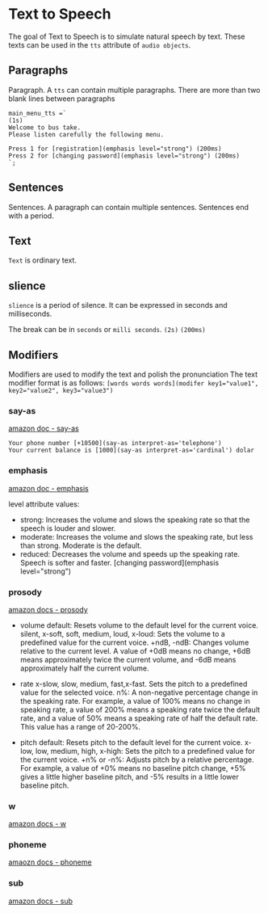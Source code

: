 # Text to Speech

The goal of Text to Speech is to simulate natural speech by text. These texts can be used in the `tts` attribute of `audio objects`.


## Paragraphs
Paragraph. A `tts` can contain multiple paragraphs. There are more than two blank lines between paragraphs


```paragraphs
main_menu_tts =`
(1s)
Welcome to bus take.
Please listen carefully the following menu.

Press 1 for [registration](emphasis level="strong") (200ms)
Press 2 for [changing password](emphasis level="strong") (200ms)
`;
```

## Sentences
Sentences. A paragraph can contain multiple sentences. Sentences end with a period.


## Text
`Text` is ordinary text.


## slience
`slience` is a period of silence. It can be expressed in seconds and milliseconds.

The break can be in `seconds` or `milli seconds`.
`(2s)`   `(200ms)`

## Modifiers
Modifiers are used to modify the text and polish the pronunciation
The text modifier format is as follows: `[words words words](modifer key1="value1", key2="value2", key3="value3")`


### say-as
[amazon doc - say-as](https://docs.aws.amazon.com/polly/latest/dg/supportedtags.html#say-as-tag)
```say-as
Your phone number [+10500](say-as interpret-as='telephone')
Your current balance is [1000](say-as interpret-as='cardinal') dolar
```

### emphasis

[amazon doc - emphasis](https://docs.aws.amazon.com/polly/latest/dg/supportedtags.html#emphasis-tag)

level attribute values:

 - strong: Increases the volume and slows the speaking rate so that the speech is louder and slower.
 - moderate: Increases the volume and slows the speaking rate, but less than strong. Moderate is the default.
 - reduced: Decreases the volume and speeds up the speaking rate. Speech is softer and faster.
[changing password](emphasis level="strong")

### prosody

[amazon docs - prosody](https://docs.aws.amazon.com/polly/latest/dg/supportedtags.html#prosody-tag)

  - volume
    default: Resets volume to the default level for the current voice.
    silent, x-soft, soft, medium, loud, x-loud: Sets the volume to a predefined value for the current voice.
    +ndB, -ndB: Changes volume relative to the current level. A value of +0dB means no change, +6dB means approximately twice the current volume, and -6dB means approximately half the current volume.

  - rate
    x-slow, slow, medium, fast,x-fast. Sets the pitch to a predefined value for the selected voice.
    n%: A non-negative percentage change in the speaking rate. For example, a value of 100% means no change in speaking rate, a value of 200% means a speaking rate twice the default rate, and a value of 50% means a speaking rate of half the default rate. This value has a range of 20-200%.
  - pitch
    default: Resets pitch to the default level for the current voice.
    x-low, low, medium, high, x-high: Sets the pitch to a predefined value for the current voice.
    +n% or -n%: Adjusts pitch by a relative percentage. For example, a value of +0% means no baseline pitch change, +5% gives a little higher baseline pitch, and -5% results in a little lower baseline pitch.


### w
[amazon docs - w](https://docs.aws.amazon.com/polly/latest/dg/supportedtags.html#w-tag)

### phoneme

[amaozn docs - phoneme](https://docs.aws.amazon.com/polly/latest/dg/supportedtags.html#phoneme-tag)

### sub

[amazon docs - sub](https://docs.aws.amazon.com/polly/latest/dg/supportedtags.html#sub-tag)

